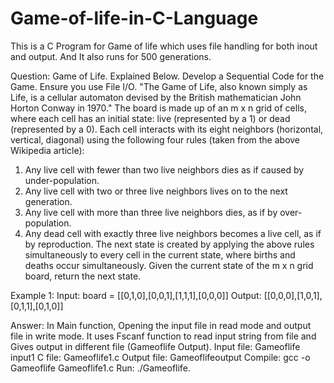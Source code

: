 # Game-of-life-in-C-Language
This is a C Program for Game of life which uses file handling for both inout and output. And It also runs for 500 generations.

Question: 
Game of Life. Explained Below. Develop a Sequential Code for the Game. Ensure you use File I/O. "The Game of Life, also known simply as Life, is a cellular automaton devised by the British mathematician John Horton Conway in 1970."
The board is made up of an m x n grid of cells, where each cell has an initial state: live (represented by a 1) or dead (represented by a 0). Each cell interacts with its eight neighbors (horizontal, vertical, diagonal) using the following four rules (taken from the above Wikipedia article):
1. Any live cell with fewer than two live neighbors dies as if caused by under-population.
2. Any live cell with two or three live neighbors lives on to the next generation.
3. Any live cell with more than three live neighbors dies, as if by over-population.
4. Any dead cell with exactly three live neighbors becomes a live cell, as if by reproduction.
The next state is created by applying the above rules simultaneously to every cell in the current state, where births and deaths occur simultaneously. Given the current state of the m x n grid board, return the next state.

Example 1:
Input: board = [[0,1,0],[0,0,1],[1,1,1],[0,0,0]]
Output: [[0,0,0],[1,0,1],[0,1,1],[0,1,0]]


Answer:
In Main function, Opening the input file in read mode and output file in write mode. It uses Fscanf function to read input string from file and Gives output in different file (Gameoflife Output).
Input file: Gameoflife input1
C file: Gameoflife1.c
Output file: Gameoflifeoutput
Compile: gcc -o Gameoflife Gameoflife1.c
Run: ./Gameoflife.
